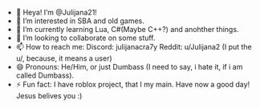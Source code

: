 - 👋 Heya! I’m @Julijana21!
- 👀 I’m interested in SBA and old games.
- 🌱 I’m currently learning Lua, C#(Maybe C++?) and anohther things.
- 💞️ I’m looking to collaborate on some stuff.
- 📫 How to reach me:
  Discord: julijanacra7y
  Reddit: u/Julijana2 (I put the u/, because, it means a user)
- 😄 Pronouns: He/Him, or just Dumbass (I need to say, i hate it, if i am called Dumbass).
- ⚡ Fun fact: I have roblox project, that I my main.
  Have now a good day! Jesus belives you :)
